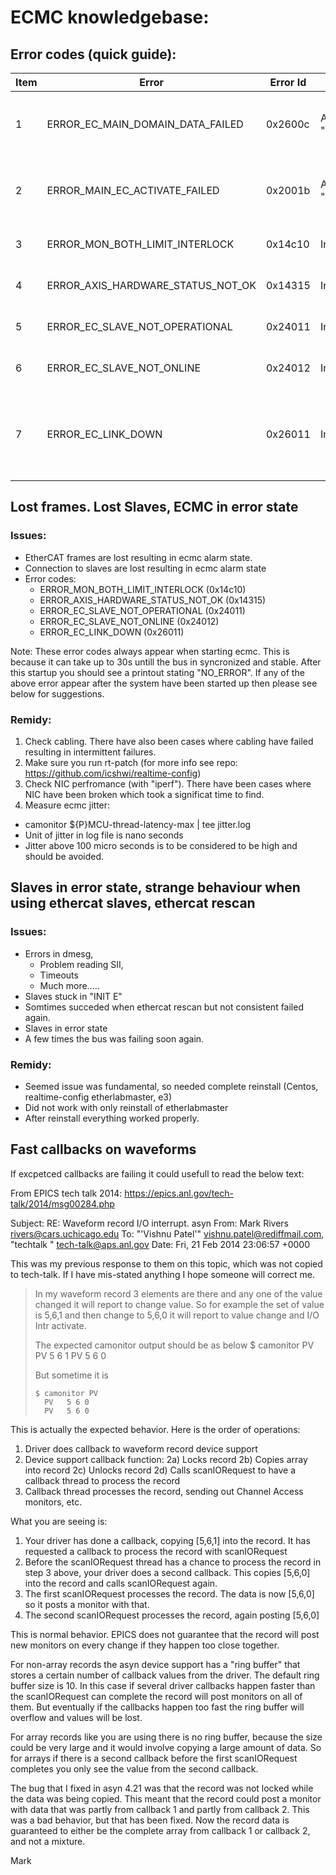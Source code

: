 # ECMC knowledgebase:

## Error codes (quick guide):
Item | Error | Error Id | When | Description
--- | --- | --- | --- | --- |
1   | ERROR_EC_MAIN_DOMAIN_DATA_FAILED | 0x2600c | At "Cfg.SetAppMode(1)" | No hardware configured. Missing "addSlave.cmd" or missing "Cfg.EcApplyConfig(1)"
2   | ERROR_MAIN_EC_ACTIVATE_FAILED    | 0x2001b | At "Cfg.SetAppMode(1)" | No hardware configured. Missing "addSlave.cmd" or missing "Cfg.EcApplyConfig(1)"
3   | ERROR_MON_BOTH_LIMIT_INTERLOCK    | 0x14c10 | In runtime | See "Lost frames. Lost Slaves, ECMC in error state" below.
4   | ERROR_AXIS_HARDWARE_STATUS_NOT_OK    | 0x14315 | In runtime | See "Lost frames. Lost Slaves, ECMC in error state" below.
5   | ERROR_EC_SLAVE_NOT_OPERATIONAL    | 0x24011 | In runtime | See "Lost frames. Lost Slaves, ECMC in error state" below.
6   | ERROR_EC_SLAVE_NOT_ONLINE    | 0x24012 | In runtime | See "Lost frames. Lost Slaves, ECMC in error state" below.
7   | ERROR_EC_LINK_DOWN    | 0x26011 | In runtime | Link is down. Could be lost physical connection. Ensure that cable is connected. See "Lost frames. Lost Slaves, ECMC in error state" below.


## Lost frames. Lost Slaves, ECMC in error state
### Issues: 
* EtherCAT frames are lost resulting in ecmc alarm state.
* Connection to slaves are lost resulting in ecmc alarm state
* Error codes:
  * ERROR_MON_BOTH_LIMIT_INTERLOCK (0x14c10)
  * ERROR_AXIS_HARDWARE_STATUS_NOT_OK (0x14315)
  * ERROR_EC_SLAVE_NOT_OPERATIONAL (0x24011)
  * ERROR_EC_SLAVE_NOT_ONLINE (0x24012)
  * ERROR_EC_LINK_DOWN (0x26011)

Note: These error codes always appear when starting ecmc. This is because it can take up to 30s untill the bus in syncronized and stable. After this startup you should see a printout stating "NO_ERROR". If any of the above error appear after the system have been started up then please see below for suggestions.

### Remidy:
1. Check cabling. There have also been cases where cabling have failed resulting in intermittent failures.
2. Make sure you run rt-patch (for more info see repo: https://github.com/icshwi/realtime-config)
3. Check NIC perfromance (with "iperf"). There have been cases where NIC have been broken which took a significat time to find.
4. Measure ecmc jitter:
  * camonitor ${P}MCU-thread-latency-max | tee jitter.log
  * Unit of jitter in log file is nano seconds
  * Jitter above 100 micro seconds is to be considered to be high and should be avoided.

## Slaves in error state, strange behaviour when using ethercat slaves, ethercat rescan
### Issues: 
* Errors in dmesg, 
  * Problem reading SII, 
  * Timeouts
  * Much more.....
* Slaves stuck in "INIT E" 
* Somtimes succeded when ethercat rescan but not consistent failed again.
* Slaves in error state
* A few times the bus was failing soon again.

### Remidy:
* Seemed issue was fundamental, so needed complete reinstall (Centos, realtime-config etherlabmaster, e3)
* Did not work with only reinstall of etherlabmaster
* After reinstall everything worked properly.

## Fast callbacks on waveforms

If excpetced callbacks are failing it could usefull to read the below text:

From EPICS tech talk 2014: https://epics.anl.gov/tech-talk/2014/msg00284.php

Subject: 	RE: Waveform record I/O interrupt. asyn
From: 	Mark Rivers <rivers@cars.uchicago.edu>
To: 	"'Vishnu Patel'" <vishnu.patel@rediffmail.com>, "techtalk " <tech-talk@aps.anl.gov>
Date: 	Fri, 21 Feb 2014 23:06:57 +0000

This was my previous response to them on this topic, which was not copied to tech-talk.
If I have mis-stated anything I hope someone will correct me.
> In my waveform record 3 elements are there and any one of the value changed it will report to change value.
> So for example the set of value is 5,6,1 and then change to 5,6,0 it will report to value change and I/O Intr activate. 
> 
> The expected camonitor output should be as below
>       $ camonitor PV
>       PV   5 6 1
>       PV   5 6 0
> 
>  But sometime it is
> 
>     $ camonitor PV
>       PV   5 6 0
>       PV   5 6 0
>
This is actually the expected behavior.  Here is the order of operations:
1) Driver does callback to waveform record device support
2) Device support callback function:
  2a) Locks record
  2b) Copies array into record
  2c) Unlocks record
  2d) Calls scanIORequest to have a callback thread to process the record
3) Callback thread processes the record, sending out Channel Access monitors, etc.
 
What you are seeing is:
1) Your driver has done a callback, copying [5,6,1] into the record.  It has requested a callback to process the record with scanIORequest
2) Before the scanIORequest thread has a chance to process the record in step 3 above, your driver does a second callback.  This copies [5,6,0] into the record and calls scanIORequest again.
3) The first scanIORequest processes the record.  The data is now [5,6,0] so it posts a monitor with that.
4) The second scanIORequest processes the record, again posting [5,6,0]
 
This is normal behavior.  EPICS does not guarantee that the record will post new monitors on every change if they happen too close together.

For non-array records the asyn device support has a "ring buffer" that stores a certain number of callback values from the driver.  The default ring buffer size is 10.  In this case if several driver callbacks happen faster than the scanIORequest can complete the record will post monitors on all of them.  But eventually if the callbacks happen too fast the ring buffer will overflow and values will be lost.

For array records like you are using there is no ring buffer, because the size could be very large and it would involve copying a large amount of data.  So for arrays if there is a second callback before the first scanIORequest completes you only see the value from the second callback.

The bug that I fixed in asyn 4.21 was that the record was not locked while the data was being copied.  This meant that the record could post a monitor with data that was partly from callback 1 and partly from callback 2.  This was a bad behavior, but that has been fixed.  Now the record data is guaranteed to either be the complete array from callback 1 or callback 2, and not a mixture.

Mark
